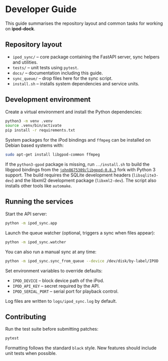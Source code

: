 # Developer Guide

This guide summarises the repository layout and common tasks for working on **ipod-dock**.

## Repository layout

- `ipod_sync/` – core package containing the FastAPI server, sync helpers and utilities.
- `tests/` – unit tests using `pytest`.
- `docs/` – documentation including this guide.
- `sync_queue/` – drop files here for the sync script.
- `install.sh` – installs system dependencies and service units.

## Development environment

Create a virtual environment and install the Python dependencies:

```bash
python3 -m venv .venv
source .venv/bin/activate
pip install -r requirements.txt
```

System packages for the iPod bindings and `ffmpeg` can be installed on Debian based systems with:

```bash
sudo apt-get install libgpod-common ffmpeg
```

If the `python3-gpod` package is missing, run `../install.sh` to build the
libgpod bindings from the [`john8675309/libgpod-0.8.3`](https://github.com/john8675309/libgpod-0.8.3)
fork with Python 3 support. The build requires the SQLite development headers
(`libsqlite3-dev`) and the libxml2 development package (`libxml2-dev`). The
script also installs other tools like `automake`.

## Running the services

Start the API server:

```bash
python -m ipod_sync.app
```

Launch the queue watcher (optional, triggers a sync when files appear):

```bash
python -m ipod_sync.watcher
```

You can also run a manual sync at any time:

```bash
python -m ipod_sync.sync_from_queue --device /dev/disk/by-label/IPOD
```

Set environment variables to override defaults:

- `IPOD_DEVICE` – block device path of the iPod.
- `IPOD_API_KEY` – secret required by the API.
- `IPOD_SERIAL_PORT` – serial port for playback control.

Log files are written to `logs/ipod_sync.log` by default.

## Contributing

Run the test suite before submitting patches:

```bash
pytest
```

Formatting follows the standard `black` style. New features should include unit tests when possible.
